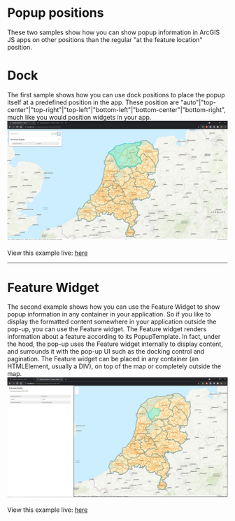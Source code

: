 # Popup positions
These two samples show how you can show popup information in ArcGIS JS apps on other positions than the regular "at the feature location" position.

# Dock
The first sample shows how you can use dock positions to place the popup itself at a predefined position in the app. These position are "auto"|"top-center"|"top-right"|"top-left"|"bottom-left"|"bottom-center"|"bottom-right", much like you would position widgets in your app.
<br>
![Popup dock positions](../images/popup-dock.png)
<br>
<br>
View this example live:
[here](https://esrinederland.github.io/CoolMaps/PopupPositions/dock.html)

---

# Feature Widget
The second example shows how you can use the Feature Widget to show popup information in any container in your application. So if you like to display the formatted content somewhere in your application outside the pop-up, you can use the Feature widget. The Feature widget renders information about a feature according to its PopupTemplate. In fact, under the hood, the pop-up uses the Feature widget internally to display content, and surrounds it with the pop-up UI such as the docking control and pagination. The Feature widget can be placed in any container (an HTMLElement, usually a DIV), on top of the map or completely outside the map.
<br>
![Feature Widget in a DIV](../images/popup-side.png)
<br>
<br>
View this example live:
[here](https://esrinederland.github.io/CoolMaps/PopupPositions/side.html)
